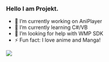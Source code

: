 ### Hello I am Projekt.

- 🔭 I’m currently working on AniPlayer
- 🌱 I’m currently learning C#/VB
- 🤔 I’m looking for help with WMP SDK
- ⚡ Fun fact: I love anime and Manga!

<img src="https://github-readme-stats.vercel.app/api?username=Projekt-Dev&&show_icons=true&title_color=dc143c&icon_color=dc143c&text_color=FFFFFF&bg_color=161616">
